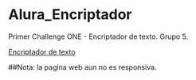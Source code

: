# Alura_Encriptador

Primer Challenge ONE - Encriptador de texto.
Grupo 5.

[Encriptador de texto](https://davidwm05.github.io/Alura_Encriptador/)

##Nota: la pagina web aun no es responsiva.
